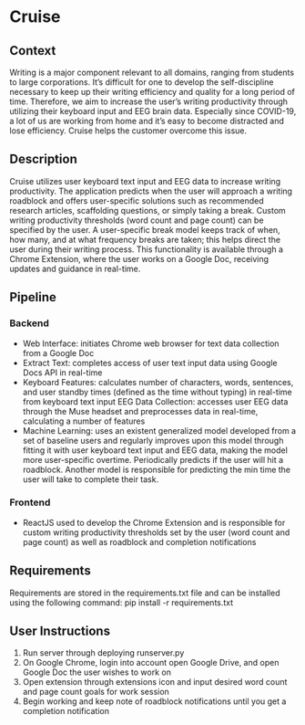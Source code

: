 # Cruise
## Context
Writing is a major component relevant to all domains, ranging from students to large corporations. It’s difficult for one to develop the self-discipline necessary to keep up their writing efficiency and quality for a long period of time. Therefore, we aim to increase the user’s writing productivity through utilizing their keyboard input and EEG brain data. Especially since COVID-19, a lot of us are working from home and it’s easy to become distracted and lose efficiency. Cruise helps the customer overcome this issue.

## Description
Cruise utilizes user keyboard text input and EEG data to increase writing productivity. The application predicts when the user will approach a writing roadblock and offers user-specific solutions such as recommended research articles, scaffolding questions, or simply taking a break. Custom writing productivity thresholds (word count and page count) can be specified by the user. A user-specific break model keeps track of when, how many, and at what frequency breaks are taken; this helps direct the user during their writing process. This functionality is available through a Chrome Extension, where the user works on a Google Doc, receiving updates and guidance in real-time. 

## Pipeline
### Backend
- Web Interface: initiates Chrome web browser for text data collection from a Google Doc
- Extract Text: completes access of user text input data using Google Docs API in real-time
- Keyboard Features: calculates number of characters, words, sentences, and user standby times (defined as the time without typing) in real-time from keyboard text input
EEG Data Collection: accesses user EEG data through the Muse headset and preprocesses data in real-time, calculating a number of features
- Machine Learning: uses an existent generalized model developed from a set of baseline users and regularly improves upon this model through fitting it with user keyboard text input and EEG data, making the model more user-specific overtime. Periodically predicts if the user will hit a roadblock. Another model is responsible for predicting the min time the user will take to complete their task.
### Frontend
- ReactJS used to develop the Chrome Extension and is responsible for custom writing productivity thresholds set by the user (word count and page count) as well as roadblock and completion notifications

## Requirements
Requirements are stored in the requirements.txt file and can be installed using the following command: pip install -r requirements.txt

## User Instructions
1. Run server through deploying runserver.py
2. On Google Chrome, login into account open Google Drive, and open Google Doc the user wishes to work on
3. Open extension through extensions icon and input desired word count and page count goals for work session
4. Begin working and keep note of roadblock notifications until you get a completion notification
